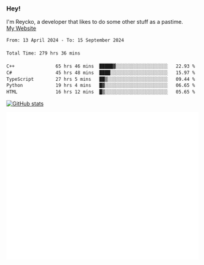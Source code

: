 ### Hey!
I'm Reycko, a developer that likes to do some other stuff as a pastime.  
[My Website](https://reycko.root.sx)

<!--START_SECTION:wakasection-->

```txt
From: 13 April 2024 - To: 15 September 2024

Total Time: 279 hrs 36 mins

C++               65 hrs 46 mins  █████▓░░░░░░░░░░░░░░░░░░░   22.93 %
C#                45 hrs 48 mins  ████░░░░░░░░░░░░░░░░░░░░░   15.97 %
TypeScript        27 hrs 5 mins   ██▒░░░░░░░░░░░░░░░░░░░░░░   09.44 %
Python            19 hrs 4 mins   █▓░░░░░░░░░░░░░░░░░░░░░░░   06.65 %
HTML              16 hrs 12 mins  █▒░░░░░░░░░░░░░░░░░░░░░░░   05.65 %
```

<!--END_SECTION:wakasection-->

[![GitHub stats](https://github-readme-stats.vercel.app/api?username=Reycko&show_icons=true&theme=dark&hide_title=true&count_private=true)](https://github.com/anuraghazra/github-readme-stats)

![Metrics](/github-metrics.svg)
